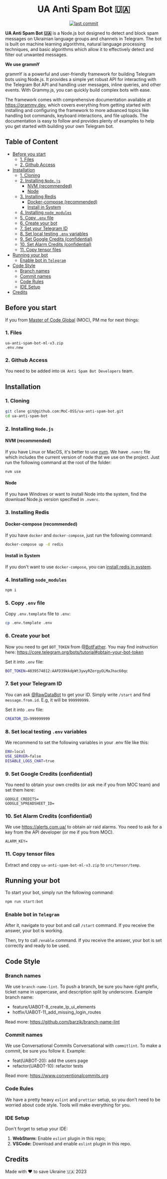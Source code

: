 <h1 align="center">UA Anti Spam Bot 🇺🇦</h1>

<p align="center">
  <a href="https://github.com/MoC-OSS/ua-anti-spam-bot/commits/develop"><img src="https://img.shields.io/github/last-commit/MoC-OSS/ua-anti-spam-bot.svg" alt="last commit"></a>
</p>

**UA Anti Spam Bot 🇺🇦** is a Node.js bot designed to detect and block spam messages on Ukrainian language groups and channels in Telegram. The bot is built on machine learning algorithms, natural language processing techniques, and basic algorithms which allow it to effectively detect and filter out unwanted messages.

**We use grammY**

grammY is a powerful and user-friendly framework for building Telegram bots using Node.js. It provides a simple yet robust API for interacting with the Telegram Bot API and handling user messages, inline queries, and other events. With Grammy.js, you can quickly build complex bots with ease.

The framework comes with comprehensive documentation available at https://grammy.dev, which covers everything from getting started with installing and configuring the framework to more advanced topics like handling bot commands, keyboard interactions, and file uploads. The documentation is easy to follow and provides plenty of examples to help you get started with building your own Telegram bot.

## Table of Content

- [Before you start](#before-you-start)
  - [1. Files](#1-files)
  - [2. Github Access](#2-github-access)
- [Installation](#installation)
  - [1. Cloning](#1-cloning)
  - [2. Installing `Node.js`](#2-installing-nodejs)
    - [NVM (recommended)](#nvm-recommended)
    - [Node](#node)
  - [3. Installing Redis](#3-installing-redis)
    - [Docker-compose (recommended)](#docker-compose-recommended)
    - [Install in System](#install-in-system)
  - [4. Installing `node_modules`](#4-installing-node_modules)
  - [5. Copy `.env` file](#5-copy-env-file)
  - [6. Create your bot](#6-create-your-bot)
  - [7. Set your Telegram ID](#7-set-your-telegram-id)
  - [8. Set local testing `.env` variables](#8-set-local-testing-env-variables)
  - [9. Set Google Credits (confidential)](#9-set-google-credits-confidential)
  - [10. Set Alarm Credits (confidential)](#10-set-alarm-credits-confidential)
  - [11. Copy tensor files](#11-copy-tensor-files)
- [Running your bot](#running-your-bot)
  - [Enable bot in `Telegram`](#enable-bot-in-telegram)
- [Code Style](#code-style)
  - [Branch names](#branch-names)
  - [Commit names](#commit-names)
  - [Code Rules](#code-rules)
  - [IDE Setup](#ide-setup)
- [Credits](#credits)

## Before you start

If you from [Master of Code Global](https://masterofcode.com/) (MOC), PM me for next things:

### 1. Files

```
ua-anti-spam-bot-ml-v3.zip
.env.new
``` 

### 2. Github Access

You need to be added into `UA Anti Spam Bot Developers` team.

## Installation

### 1. Cloning

```bash
git clone git@github.com:MoC-OSS/ua-anti-spam-bot.git
cd ua-anti-spam-bot
```

### 2. Installing `Node.js`

#### NVM (recommended)

If you have Linux or MacOS, it's better to use [nvm](https://github.com/nvm-sh/nvm). We have `.nvmrc` file which includes the current version of node that we use on the project. Just run the following command at the root of the folder:

```bash
nvm use
```

#### Node

If you have Windows or want to install Node into the system, find the download Node.js version specified in `.nvmrc`. 

### 3. Installing Redis

#### Docker-compose (recommended)

If you have `docker` and `docker-compose`, just run the following command:

```bash
docker-compose up -d redis
```

#### Install in System

If you don't want to use `docker-compose`, you can [install redis in system](https://redis.io/).

### 4. Installing `node_modules`

```bash
npm i
```

### 5. Copy `.env` file

Copy `.env.template` file to `.env`:

```bash
cp .env.template .env
```

### 6. Create your bot

Now you need to get `BOT_TOKEN` from [@BotFather](https://t.me/BotFather). You may find instruction here: https://core.telegram.org/bots/tutorial#obtain-your-bot-token

Set it into `.env` file:

```bash
BOT_TOKEN=4839574812:AAFD39kkdpWt3ywyRZergyOLMaJhac60qc
```

### 7. Set your Telegram ID

You can ask [@RawDataBot](https://t.me/RawDataBot) to get your ID. Simply write `/start` and find `message.from.id`. E.g, it will be `999999999`.

Set it into `.env` file:

```bash
CREATOR_ID=999999999
```

### 8. Set local testing `.env` variables

We recommend to set the following variables in your .env file like this:

```bash
ENV=local
USE_SERVER=false
DISABLE_LOGS_CHAT=true
```

### 9. Set Google Credits (confidential)

You need to obtain your own credits (or ask me if you from MOC team) and set them here:

```
GOOGLE_CREDITS=
GOOGLE_SPREADSHEET_ID=
```

### 10. Set Alarm Credits (confidential)

We use https://alerts.com.ua/ to obtain air raid alarms. You need to ask for a key from the API developer (or me if you from MOC).

```
ALARM_KEY=
```

### 11. Copy tensor files

Extract and copy `ua-anti-spam-bot-ml-v3.zip` to `src/tensor/temp`.

## Running your bot

To start your bot, simply run the following command:

```bash
npm run start:bot
```

### Enable bot in `Telegram`

After it, navigate to your bot and call `/start` command. If you receive the answer, your bot is working.

Then, try to call `/enable` command. If you receive the answer, your bot is set correctly and ready to be used.

## Code Style

### Branch names

We use `branch-name-lint`.
To push a branch, be sure you have right prefix, ticket name in uppercase, and description split by underscore. Example branch name:

  * feature/UABOT-8_create_lp_ui_elements
  * hotfix/UABOT-11_add_missing_login_routes

Read more: https://github.com/barzik/branch-name-lint

### Commit names

We use Conversational Commits Conversational with `commitlint`.
To make a commit, be sure you follow it. Example:

* feat(UABOT-20): add the users page
* refactor(UABOT-10): refactor tests

Read more: https://www.conventionalcommits.org

### Code Rules

We have a pretty heavy `eslint` and `prettier` setup, so you don't need to be worried about code style. Tools will make everything for you.

### IDE Setup

Don't forget to setup your IDE:

1) **WebStorm:** Enable `eslint` plugin in this repo;
2) **VSCode:** Download and enable `eslint` plugin in this repo.

## Credits

Made with ❤️ to save Ukraine 🇺🇦 2023
